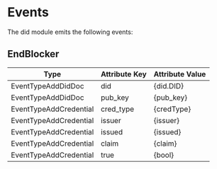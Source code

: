 # Events

The did module emits the following events:

## EndBlocker

| Type                  | Attribute Key            | Attribute Value       |
|-----------------------|--------------------------|-----------------------|
| EventTypeAddDidDoc    | did                      | {did.DID}             |
| EventTypeAddDidDoc    | pub_key                  | {pub_key}             |
| EventTypeAddCredential| cred_type                | {credType}            |
| EventTypeAddCredential| issuer                   | {issuer}              |
| EventTypeAddCredential| issued                   | {issued}              |
| EventTypeAddCredential| claim                    | {claim}               |
| EventTypeAddCredential| true                     | {bool}                |
